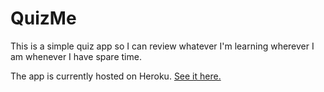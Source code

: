 # QuizMe

This is a simple quiz app so I can review whatever I'm learning wherever I am whenever I have spare time.

The app is currently hosted on Heroku. [See it here.](https://le-flash-cards.herokuapp.com)